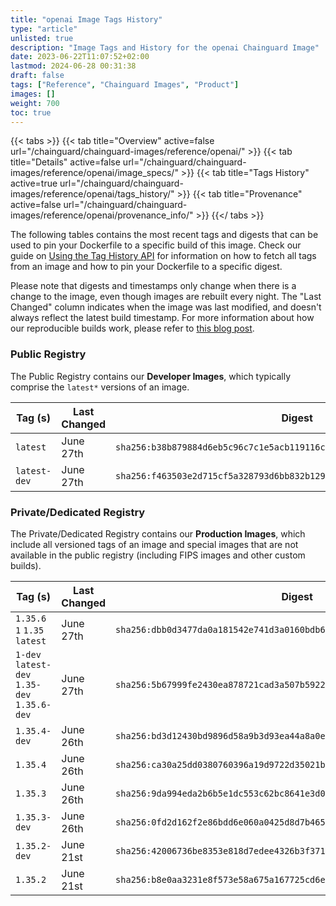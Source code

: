 ```yaml
---
title: "openai Image Tags History"
type: "article"
unlisted: true
description: "Image Tags and History for the openai Chainguard Image"
date: 2023-06-22T11:07:52+02:00
lastmod: 2024-06-28 00:31:38
draft: false
tags: ["Reference", "Chainguard Images", "Product"]
images: []
weight: 700
toc: true
---
```


{{< tabs >}}
{{< tab title="Overview" active=false url="/chainguard/chainguard-images/reference/openai/" >}}
{{< tab title="Details" active=false url="/chainguard/chainguard-images/reference/openai/image_specs/" >}}
{{< tab title="Tags History" active=true url="/chainguard/chainguard-images/reference/openai/tags_history/" >}}
{{< tab title="Provenance" active=false url="/chainguard/chainguard-images/reference/openai/provenance_info/" >}}
{{</ tabs >}}

The following tables contains the most recent tags and digests that can be used to pin your Dockerfile to a specific build of this image. Check our guide on [Using the Tag History API](/chainguard/chainguard-images/using-the-tag-history-api/) for information on how to fetch all tags from an image and how to pin your Dockerfile to a specific digest.

Please note that digests and timestamps only change when there is a change to the image, even though images are rebuilt every night. The "Last Changed" column indicates when the image was last modified, and doesn't always reflect the latest build timestamp. For more information about how our reproducible builds work, please refer to [this blog post](https://www.chainguard.dev/unchained/reproducing-chainguards-reproducible-image-builds).

### Public Registry
The Public Registry contains our **Developer Images**, which typically comprise the `latest*` versions of an image.

| Tag (s)       | Last Changed | Digest                                                                    |
|---------------|--------------|---------------------------------------------------------------------------|
|  `latest`     | June 27th    | `sha256:b38b879884d6eb5c96c7c1e5acb119116cdf2c8113a35fcdd70fe76b60d1f0b5` |
|  `latest-dev` | June 27th    | `sha256:f463503e2d715cf5a328793d6bb832b129cd9ca38beb7143265621b56059173f` |


### Private/Dedicated Registry
The Private/Dedicated Registry contains our **Production Images**, which include all versioned tags of an image and special images that are not available in the public registry (including FIPS images and other custom builds).

| Tag (s)                                       | Last Changed | Digest                                                                    |
|-----------------------------------------------|--------------|---------------------------------------------------------------------------|
|  `1.35.6` `1` `1.35` `latest`                 | June 27th    | `sha256:dbb0d3477da0a181542e741d3a0160bdb6bdfe6c2f7e91840ca17470843834ee` |
|  `1-dev` `latest-dev` `1.35-dev` `1.35.6-dev` | June 27th    | `sha256:5b67999fe2430ea878721cad3a507b59229ab6a66ddd293138e5961b4e265cb0` |
|  `1.35.4-dev`                                 | June 26th    | `sha256:bd3d12430bd9896d58a9b3d93ea44a8a0e8a9f8ca3d4699ed4c47b070817e4b4` |
|  `1.35.4`                                     | June 26th    | `sha256:ca30a25dd0380760396a19d9722d35021b34b7c24bd28d0b85e3b01bba7ab200` |
|  `1.35.3`                                     | June 26th    | `sha256:9da994eda2b6b5e1dc553c62bc8641e3d0028b14596851d7fc86112fe195829d` |
|  `1.35.3-dev`                                 | June 26th    | `sha256:0fd2d162f2e86bdd6e060a0425d8d7b46592fbb5e02038d5d1e5e4115cc3f457` |
|  `1.35.2-dev`                                 | June 21st    | `sha256:42006736be8353e818d7edee4326b3f371b1b245381dc869b81690848a5aa8ac` |
|  `1.35.2`                                     | June 21st    | `sha256:b8e0aa3231e8f573e58a675a167725cd6e07d85b924a2d16188aaf08d2101a85` |

